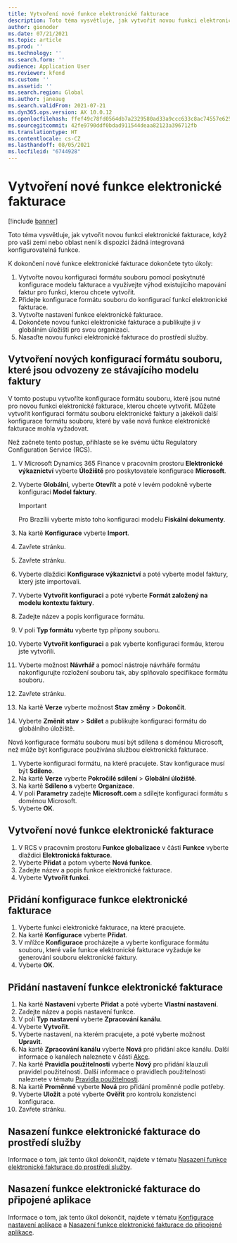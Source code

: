 ```yaml
---
title: Vytvoření nové funkce elektronické fakturace
description: Toto téma vysvětluje, jak vytvořit novou funkci elektronické fakturace, když pro vaši zemi nebo oblast není k dispozici žádná integrovaná konfigurovatelná funkce.
author: gionoder
ms.date: 07/21/2021
ms.topic: article
ms.prod: ''
ms.technology: ''
ms.search.form: ''
audience: Application User
ms.reviewer: kfend
ms.custom: ''
ms.assetid: ''
ms.search.region: Global
ms.author: janeaug
ms.search.validFrom: 2021-07-21
ms.dyn365.ops.version: AX 10.0.12
ms.openlocfilehash: ffef49c78fd0564db7a2329580ad33a9ccc633c8ac74557e625d1cfb29931576
ms.sourcegitcommit: 42fe9790ddf0bdad911544deaa82123a396712fb
ms.translationtype: HT
ms.contentlocale: cs-CZ
ms.lasthandoff: 08/05/2021
ms.locfileid: "6744928"
---
```

# <a name="create-a-new-electronic-invoicing-feature"></a>Vytvoření nové funkce elektronické fakturace

[!include [banner](../includes/banner.md)]

Toto téma vysvětluje, jak vytvořit novou funkci elektronické fakturace, když pro vaši zemi nebo oblast není k dispozici žádná integrovaná konfigurovatelná funkce.

K dokončení nové funkce elektronické fakturace dokončete tyto úkoly:

1. Vytvořte novou konfiguraci formátu souboru pomocí poskytnuté konfigurace modelu fakturace a využívejte výhod existujícího mapování faktur pro funkci, kterou chcete vytvořit.
2. Přidejte konfigurace formátu souboru do konfigurací funkcí elektronické fakturace.
3. Vytvořte nastavení funkce elektronické fakturace.
4. Dokončete novou funkci elektronické fakturace a publikujte ji v globálním úložišti pro svou organizaci.
5. Nasaďte novou funkci elektronické fakturace do prostředí služby.

## <a name="create-new-file-format-configurations-that-are-derived-from-the-existing-invoice-model"></a>Vytvoření nových konfigurací formátu souboru, které jsou odvozeny ze stávajícího modelu faktury

V tomto postupu vytvoříte konfigurace formátu souboru, které jsou nutné pro novou funkci elektronické fakturace, kterou chcete vytvořit. Můžete vytvořit konfiguraci formátu souboru elektronické faktury a jakékoli další konfigurace formátu souboru, které by vaše nová funkce elektronické fakturace mohla vyžadovat.

Než začnete tento postup, přihlaste se ke svému účtu Regulatory Configuration Service (RCS).

1. V Microsoft Dynamics 365 Finance v pracovním prostoru **Elektronické výkaznictví** vyberte **Úložiště** pro poskytovatele konfigurace **Microsoft**.
2. Vyberte **Globální**, vyberte **Otevřít** a poté v levém podokně vyberte konfiguraci **Model faktury**.

    > [!IMPORTANT]
    > Pro Brazílii vyberte místo toho konfiguraci modelu **Fiskální dokumenty**.

3. Na kartě **Konfigurace** vyberte **Import**.
4. Zavřete stránku.
5. Zavřete stránku.
6. Vyberte dlaždici **Konfigurace výkaznictví** a poté vyberte model faktury, který jste importovali.
7. Vyberte **Vytvořit konfiguraci** a poté vyberte **Formát založený na modelu kontextu faktury**.
8. Zadejte název a popis konfigurace formátu.
9. V poli **Typ formátu** vyberte typ přípony souboru.
10. Vyberte **Vytvořit konfiguraci** a pak vyberte konfiguraci formáu, kterou jste vytvořili.
11. Vyberte možnost **Návrhář** a pomocí nástroje návrháře formátu nakonfigurujte rozložení souboru tak, aby splňovalo specifikace formátu souboru.
12. Zavřete stránku.
13. Na kartě **Verze** vyberte možnost **Stav změny** \> **Dokončit**.
14. Vyberte **Změnit stav** \> **Sdílet** a publikujte konfiguraci formátu do globálního úložiště.

Nová konfigurace formátu souboru musí být sdílena s doménou Microsoft, než může být konfigurace používána službou elektronická fakturace.

1. Vyberte konfiguraci formátu, na které pracujete. Stav konfigurace musí být **Sdíleno**.
2. Na kartě **Verze** vyberte **Pokročilé sdílení** \> **Globální úložiště**.
3. Na kartě **Sdíleno s** vyberte **Organizace**.
4. V poli **Parametry** zadejte **Microsoft.com** a sdílejte konfiguraci formátu s doménou Microsoft.
5. Vyberte **OK**.

## <a name="create-the-new-electronic-invoicing-feature"></a>Vytvoření nové funkce elektronické fakturace

1. V RCS v pracovním prostoru **Funkce globalizace** v části **Funkce** vyberte dlaždici **Elektronická fakturace**.
2. Vyberte **Přidat** a potom vyberte **Nová funkce**.
3. Zadejte název a popis funkce elektronické fakturace.
4. Vyberte **Vytvořit funkci**.

## <a name="add-electronic-invoicing-feature-configurations"></a>Přidání konfigurace funkce elektronické fakturace

1. Vyberte funkci elektronické fakturace, na které pracujete.
2. Na kartě **Konfigurace** vyberte **Přidat**.
3. V mřížce **Konfigurace** procházejte a vyberte konfigurace formátu souboru, které vaše funkce elektronické fakturace vyžaduje ke generování souboru elektronické faktury.
4. Vyberte **OK**.

## <a name="add-electronic-invoicing-feature-setups"></a>Přidání nastavení funkce elektronické fakturace

1. Na kartě **Nastavení** vyberte **Přidat** a poté vyberte **Vlastní nastavení**.
2. Zadejte název a popis nastavení funkce.
3. V poli **Typ nastavení** vyberte **Zpracování kanálu**.
4. Vyberte **Vytvořit**.
5. Vyberte nastavení, na kterém pracujete, a poté vyberte možnost **Upravit**.
6. Na kartě **Zpracování kanálu** vyberte **Nová** pro přidání akce kanálu. Další informace o kanálech naleznete v části [Akce](e-invoicing-configuration-rcs.md#actions).
7. Na kartě **Pravidla použitelnosti** vyberte **Nový** pro přidání klauzulí pravidel použitelnosti. Další informace o pravidlech použitelnosti naleznete v tématu [Pravidla použitelnosti](e-invoicing-configuration-rcs.md#applicability-rules).
8. Na kartě **Proměnné** vyberte **Nová** pro přidání proměnné podle potřeby.
9. Vyberte **Uložit** a poté vyberte **Ověřit** pro kontrolu konzistenci konfigurace.
10. Zavřete stránku.

## <a name="deploy-the-electronic-invoicing-feature-to-the-service-environment"></a>Nasazení funkce elektronické fakturace do prostředí služby

Informace o tom, jak tento úkol dokončit, najdete v tématu [Nasazení funkce elektronické fakturace do prostředí služby](e-invoicing-get-started.md#deploy-the-electronic-invoicing-feature-to-service-environment).

## <a name="deploy-the-electronic-invoicing-feature-to-a-connected-application"></a>Nasazení funkce elektronické fakturace do připojené aplikace

Informace o tom, jak tento úkol dokončit, najdete v tématu [Konfigurace nastavení aplikace](e-invoicing-get-started.md#configure-the-application-setup) a [Nasazení funkce elektronické fakturace do připojené aplikace](e-invoicing-get-started.md#deploy-the-electronic-invoicing-feature-to-connected-application).
